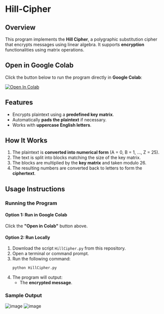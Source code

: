 # Hill-Cipher

## Overview

This program implements the **Hill Cipher**, a polygraphic substitution cipher that encrypts messages using linear algebra. It supports **encryption** functionalities using matrix operations.

## Open in Google Colab

Click the button below to run the program directly in **Google Colab**:

[![Open In Colab](https://colab.research.google.com/assets/colab-badge.svg)](https://colab.research.google.com/github/leorasdsouza/INS-Lab-Programs/blob/main/Hill%20Cipher/Hill_Cipher.ipynb)

## Features

- Encrypts plaintext using a **predefined key matrix**.
- Automatically **pads the plaintext** if necessary.
- Works with **uppercase English letters**.

## How It Works

1. The plaintext is **converted into numerical form** (A = 0, B = 1, ..., Z = 25).
2. The text is split into blocks matching the size of the key matrix.
3. The blocks are multiplied by the **key matrix** and taken modulo 26.
4. The resulting numbers are converted back to letters to form the **ciphertext**.

## Usage Instructions

### Running the Program

#### **Option 1: Run in Google Colab**

Click the **"Open in Colab"** button above.

#### **Option 2: Run Locally**

1. Download the script `HillCipher.py` from this repository.
2. Open a terminal or command prompt.
3. Run the following command:
   ```bash
   python HillCipher.py
   ```
4. The program will output:
   - The **encrypted message**.

### Sample Output

![image](https://github.com/user-attachments/assets/acb9bb98-ad64-4781-8d66-1735cdd108e9)
![image](https://github.com/user-attachments/assets/3c045e40-0f15-472e-a66d-eb73fd81b6d9)




